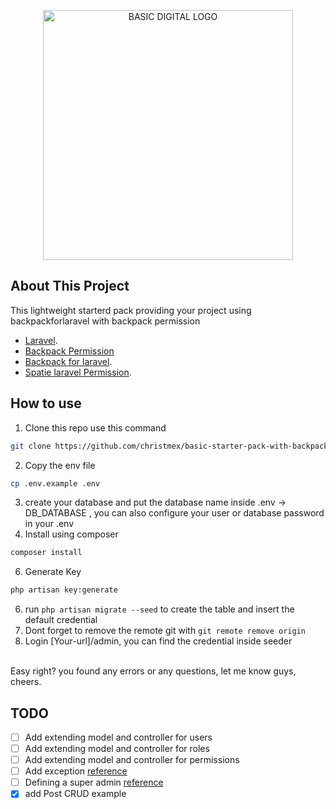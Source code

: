<p align="center"><a href="#" target="_blank"><img src="https://github.com/christmex/basic-starter-pack-with-backpackforlaravel/assets/34405837/cf42a4fb-94d4-48cc-9e9a-f360c14738f0" width="400" alt="BASIC DIGITAL LOGO"></a></p>

## About This Project

This lightweight starterd pack providing your project using backpackforlaravel with backpack permission

- [Laravel](https://laravel.com/docs/).
- [Backpack Permission](https://github.com/Laravel-Backpack/PermissionManager)
- [Backpack for laravel](https://backpackforlaravel.com/docs/5.x/installation).
- [Spatie laravel Permission](https://spatie.be/docs/laravel-permission/v5/installation-laravel).

## How to use
1. Clone this repo use this command 
```bash
git clone https://github.com/christmex/basic-starter-pack-with-backpackforlaravel.git 
```
2. Copy the env file
```bash
cp .env.example .env
```
3. create your database and put the database name inside .env -> DB_DATABASE , you can also configure your user or database password in your .env
4. Install using composer
```bash
composer install
```
6. Generate Key
```bash
php artisan key:generate
```
6. run ``` php artisan migrate --seed ``` to create the table and insert the default credential
7. Dont forget to remove the remote git with ``` git remote remove origin ```
7. Login [Your-url]/admin, you can find the credential inside seeder

<br>
Easy right? you found any errors or any questions, let me know guys, cheers.



## TODO
- [ ] Add extending model and controller for users
- [ ] Add extending model and controller for roles
- [ ] Add extending model and controller for permissions
- [ ] Add exception [reference](https://spatie.be/docs/laravel-permission/v5/advanced-usage/exceptions)
- [ ] Defining a super admin [reference](https://spatie.be/docs/laravel-permission/v5/basic-usage/super-admin)
- [x] add Post CRUD example